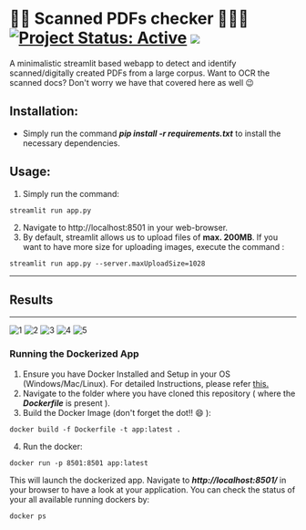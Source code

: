 # 📑📝 Scanned PDFs checker 📄👨‍💻 [![Project Status: Active](https://www.repostatus.org/badges/latest/active.svg)](https://www.repostatus.org/#active) [![](https://img.shields.io/badge/Prateek-Ralhan-brightgreen.svg?colorB=ff0000)](https://prateekralhan.github.io/)
A minimalistic streamlit based webapp to detect and identify scanned/digitally created PDFs from a large corpus. Want to OCR the scanned docs? Don't worry we have that covered here as well :wink:

## Installation:
* Simply run the command ***pip install -r requirements.txt*** to install the necessary dependencies.

## Usage:
1. Simply run the command: 
```
streamlit run app.py
```
2. Navigate to http://localhost:8501 in your web-browser.
3. By default, streamlit allows us to upload files of **max. 200MB**. If you want to have more size for uploading images, execute the command :
```
streamlit run app.py --server.maxUploadSize=1028
```

------------
## Results 
------------

![1](https://user-images.githubusercontent.com/29462447/184023135-b8c5d056-b670-4c1b-9279-e5c685e5d197.png)
![2](https://user-images.githubusercontent.com/29462447/184023129-7a6c04a4-ebc4-490a-9bf7-2f8c084713d1.png)
![3](https://user-images.githubusercontent.com/29462447/184023132-9cc02e96-ed4c-4ec4-b6b4-96a410b66fd8.png)
![4](https://user-images.githubusercontent.com/29462447/184023133-ab9a02cc-2aa5-4f3f-90f2-a436f54d90f8.png)
![5](https://user-images.githubusercontent.com/29462447/184023373-b922eea6-e029-409d-b2d7-ac130d2ca385.png)

### Running the Dockerized App
1. Ensure you have Docker Installed and Setup in your OS (Windows/Mac/Linux). For detailed Instructions, please refer [this.](https://docs.docker.com/engine/install/)
2. Navigate to the folder where you have cloned this repository ( where the ***Dockerfile*** is present ).
3. Build the Docker Image (don't forget the dot!! :smile: ): 
```
docker build -f Dockerfile -t app:latest .
```
4. Run the docker:
```
docker run -p 8501:8501 app:latest
```

This will launch the dockerized app. Navigate to ***http://localhost:8501/*** in your browser to have a look at your application. You can check the status of your all available running dockers by:
```
docker ps
```

